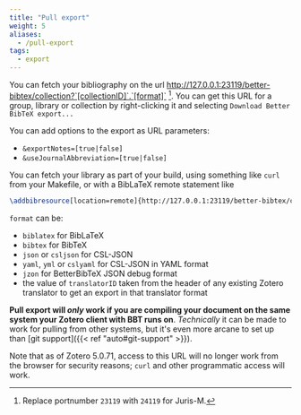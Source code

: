 ```yaml
---
title: "Pull export"
weight: 5
aliases:
  - /pull-export
tags:
  - export
---
```


You can fetch your bibliography on the url http://127.0.0.1:23119/better-bibtex/collection?`[collectionID]`.`[format]` [^1]. You can get this URL for a group, library or collection by right-clicking it and selecting `Download Better BibTeX export...`

You can add options to the export as URL parameters:

* `&exportNotes=[true|false]`
* `&useJournalAbbreviation=[true|false]`

You can fetch your library as part of your build, using something like `curl` from your Makefile, or with a BibLaTeX remote statement like

```tex
\addbibresource[location=remote]{http://127.0.0.1:23119/better-bibtex/collection?/0/8CV58ZVD.biblatex}
```

`format` can be:

* `biblatex` for BibLaTeX
* `bibtex` for BibTeX
* `json` or `csljson` for CSL-JSON
* `yaml`, `yml` or `cslyaml` for CSL-JSON in YAML format
* `jzon` for BetterBibTeX JSON debug format
* the value of `translatorID` taken from the header of any existing Zotero translator to get an export in that translator format

**Pull export will *only* work if you are compiling your document on the
same system your Zotero client with BBT runs on**. *Technically*
it can be made to work for pulling from other systems, but it's
even more arcane to set up than [git support]({{< ref "auto#git-support" >}}).

Note that as of Zotero 5.0.71, access to this URL will no longer work from the browser for security reasons; `curl` and other programmatic access will work.

[^1]: Replace portnumber `23119` with `24119` for Juris-M.
